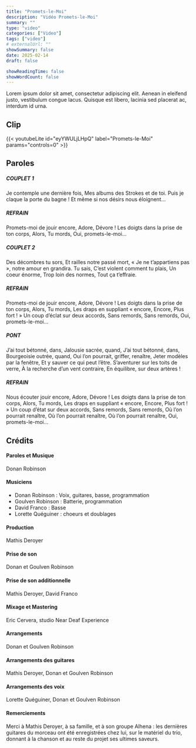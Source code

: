 ```yaml
---
title: "Promets-le-Moi"
description: "Vidéo Promets-le-Moi"
summary: ""
type: "video"
categories: ["Video"]
tags: ["video"]
# externalUrl: ""
showSummary: false
date: 2025-02-14
draft: false

showReadingTime: false
showWordCount: false
---
```


Lorem ipsum dolor sit amet, consectetur adipiscing elit. Aenean in eleifend justo, vestibulum congue lacus. Quisque est libero, lacinia sed placerat ac, interdum id urna.

## Clip

{{< youtubeLite id="eyYWULjLHpQ" label="Promets-le-Moi"  params="controls=0" >}}

## Paroles

##### COUPLET 1

Je contemple une dernière fois,
Mes albums des Strokes et de toi.
Puis je claque la porte du bagne !
Et même si nos désirs nous éloignent…

##### REFRAIN

Promets-moi de jouir encore, Adore, Dévore !
Les doigts dans la prise de ton corps, Alors, Tu mords,
Oui, promets-le-moi…

##### COUPLET 2

Des décombres tu sors, Et railles notre passé mort,
« Je ne t’appartiens pas », notre amour en grandira.
Tu sais, C’est violent comment tu plais,
Un coeur énorme, Trop loin des normes, Tout ça t’effraie.

##### REFRAIN

Promets-moi de jouir encore, Adore, Dévore !
Les doigts dans la prise de ton corps, Alors, Tu mords,
Les draps en suppliant « encore, Encore, Plus fort ! »
Un coup d’éclat sur deux accords, Sans remords, Sans remords,
Oui, promets-le-moi…

##### PONT

J’ai tout bétonné, dans,
Jalousie sacrée, quand,
J’ai tout bétonné, dans,
Bourgeoisie outrée, quand,
Oui l’on pourrait, griffer, renaître,
Jeter modèles par la fenêtre,
Et y sauver ce qui peut l’être.
S’aventurer sur les toits de verre,
À la recherche d’un vent contraire,
En équilibre, sur deux artères !

##### REFRAIN

Nous écouter jouir encore, Adore, Dévore !
Les doigts dans la prise de ton corps, Alors, Tu mords,
Les draps en suppliant « encore, Encore, Plus fort ! »
Un coup d’état sur deux accords, Sans remords, Sans remords,
Où l’on pourrait renaître, 
Où l’on pourrait renaître, 
Où l’on pourrait renaître, 
Oui, promets-le-moi…

## Crédits

#### Paroles et Musique
Donan Robinson 

#### Musiciens
- Donan Robinson : Voix, guitares, basse, programmation
- Goulven Robinson : Batterie, programmation
- David Franco : Basse
- Lorette Quéguiner : choeurs et doublages

#### Production
Mathis Deroyer

#### Prise de son
Donan et Goulven Robinson

#### Prise de son additionnelle
Mathis Deroyer, David Franco

#### Mixage et Mastering
Eric Cervera, studio Near Deaf Experience 

#### Arrangements
Donan et Goulven Robinson 
#### Arrangements des guitares
Mathis Deroyer, Donan et Goulven Robinson
#### Arrangements des voix
Lorette Quéguiner, Donan et Goulven Robinson

#### Remerciements
Merci à Mathis Deroyer, à sa famille, et à son groupe Alhena : les dernières guitares du morceau ont été enregistrées chez lui, sur le matériel du trio, donnant à la chanson et au reste du projet ses ultimes saveurs.